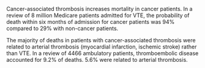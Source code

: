 Cancer-associated thrombosis increases mortality in cancer patients. In a review of 8 million Medicare patients admitted for VTE, the probability of death within six months of admission for cancer patients was 94% compared to 29% with non-cancer patients.

The majority of deaths in patients with cancer-associated thrombosis were related to arterial thrombosis (myocardial infarction, ischemic stroke) rather than VTE. In a review of 4466 ambulatory patients, thromboembolic disease accounted for 9.2% of deaths. 5.6% were related to arterial thrombosis.